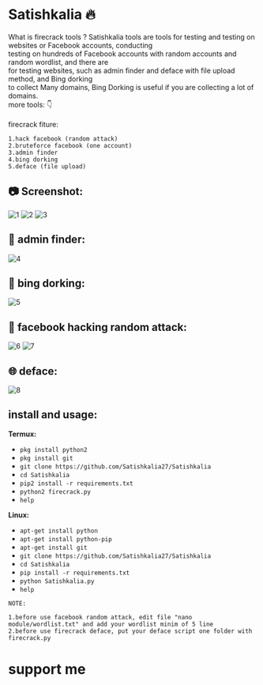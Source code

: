 # Satishkalia :fire:

What is firecrack tools ?
Satishkalia tools are tools for testing and testing on websites or Facebook accounts, conducting<br>
testing on hundreds of Facebook accounts with random accounts and random wordlist, and there are<br>
for testing websites, such as admin finder and deface with file upload method, and Bing dorking<br>
to collect Many domains, Bing Dorking is useful if you are collecting a lot of domains.<br>
more tools: :point_down:<br>
<br>firecrack fiture:<br>

```
1.hack facebook (random attack)
2.bruteforce facebook (one account)
3.admin finder
4.bing dorking
5.deface (file upload)
```

## :camera: Screenshot:
![1](https://github.com/Satishkalia27/Satishkalia/blob/master/img/1.png)
![2](https://github.com/Satishkalia27/Satishkalia/blob/master/img/2.png)
![3](https://github.com/Satishkalia27/Satishkalia/blob/master/img/3.png)
## :mag_right: admin finder:
![4](https://github.com/Satishkalia27/Satishkalia/blob/master/img/admin_pan.png)
## :page_with_curl: bing dorking:
![5](https://github.com/Satishkalia27/Satishkalia/blob/master/img/dorking.png)
## :game_die: facebook hacking random attack:
![6](https://github.com/Satishkalia27/Satishkalia/blob/master/img/random_1.png)
![7](https://github.com/Satishkalia27/Satishkalia/blob/master/img/random_2.png)
## :globe_with_meridians: deface:
![8](https://github.com/Satishkalia27/Satishkalia/blob/master/img/deface.png)

## install and usage:

**Termux:**
* `pkg install python2`
* `pkg install git`
* `git clone https://github.com/Satishkalia27/Satishkalia`
* `cd Satishkalia`
* `pip2 install -r requirements.txt`
* `python2 firecrack.py`
* `help`

**Linux:**
* `apt-get install python`
* `apt-get install python-pip`
* `apt-get install git`
* `git clone https://github.com/Satishkalia27/Satishkalia`
* `cd Satishkalia`
* `pip install -r requirements.txt`
* `python Satishkalia.py`
* `help`

```
NOTE:

1.before use facebook random attack, edit file "nano module/wordlist.txt" and add your wordlist minim of 5 line
2.before use firecrack deface, put your deface script one folder with firecrack.py
```

# support me
